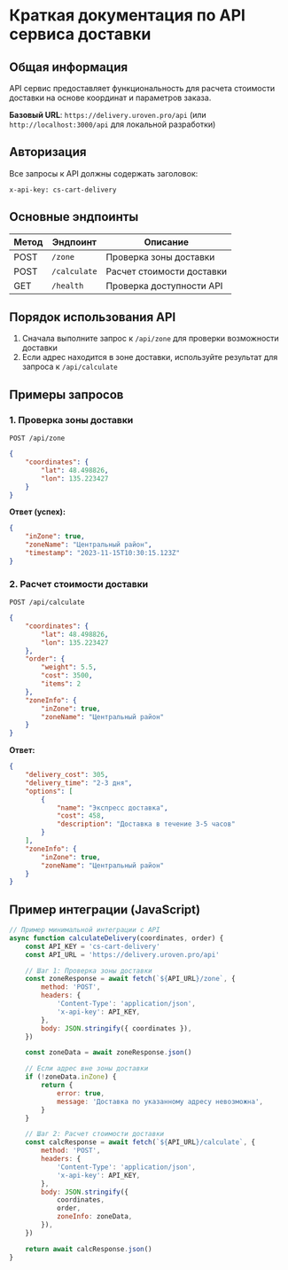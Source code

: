 # Краткая документация по API сервиса доставки

## Общая информация

API сервис предоставляет функциональность для расчета стоимости доставки на основе координат и параметров заказа.

**Базовый URL**: `https://delivery.uroven.pro/api` (или `http://localhost:3000/api` для локальной разработки)

## Авторизация

Все запросы к API должны содержать заголовок:

```
x-api-key: cs-cart-delivery
```

## Основные эндпоинты

| Метод | Эндпоинт     | Описание                  |
| ----- | ------------ | ------------------------- |
| POST  | `/zone`      | Проверка зоны доставки    |
| POST  | `/calculate` | Расчет стоимости доставки |
| GET   | `/health`    | Проверка доступности API  |

## Порядок использования API

1. Сначала выполните запрос к `/api/zone` для проверки возможности доставки
2. Если адрес находится в зоне доставки, используйте результат для запроса к `/api/calculate`

## Примеры запросов

### 1. Проверка зоны доставки

```
POST /api/zone
```

```json
{
    "coordinates": {
        "lat": 48.498826,
        "lon": 135.223427
    }
}
```

**Ответ (успех):**

```json
{
    "inZone": true,
    "zoneName": "Центральный район",
    "timestamp": "2023-11-15T10:30:15.123Z"
}
```

### 2. Расчет стоимости доставки

```
POST /api/calculate
```

```json
{
    "coordinates": {
        "lat": 48.498826,
        "lon": 135.223427
    },
    "order": {
        "weight": 5.5,
        "cost": 3500,
        "items": 2
    },
    "zoneInfo": {
        "inZone": true,
        "zoneName": "Центральный район"
    }
}
```

**Ответ:**

```json
{
    "delivery_cost": 305,
    "delivery_time": "2-3 дня",
    "options": [
        {
            "name": "Экспресс доставка",
            "cost": 458,
            "description": "Доставка в течение 3-5 часов"
        }
    ],
    "zoneInfo": {
        "inZone": true,
        "zoneName": "Центральный район"
    }
}
```

## Пример интеграции (JavaScript)

```javascript
// Пример минимальной интеграции с API
async function calculateDelivery(coordinates, order) {
    const API_KEY = 'cs-cart-delivery'
    const API_URL = 'https://delivery.uroven.pro/api'

    // Шаг 1: Проверка зоны доставки
    const zoneResponse = await fetch(`${API_URL}/zone`, {
        method: 'POST',
        headers: {
            'Content-Type': 'application/json',
            'x-api-key': API_KEY,
        },
        body: JSON.stringify({ coordinates }),
    })

    const zoneData = await zoneResponse.json()

    // Если адрес вне зоны доставки
    if (!zoneData.inZone) {
        return {
            error: true,
            message: 'Доставка по указанному адресу невозможна',
        }
    }

    // Шаг 2: Расчет стоимости доставки
    const calcResponse = await fetch(`${API_URL}/calculate`, {
        method: 'POST',
        headers: {
            'Content-Type': 'application/json',
            'x-api-key': API_KEY,
        },
        body: JSON.stringify({
            coordinates,
            order,
            zoneInfo: zoneData,
        }),
    })

    return await calcResponse.json()
}
```
